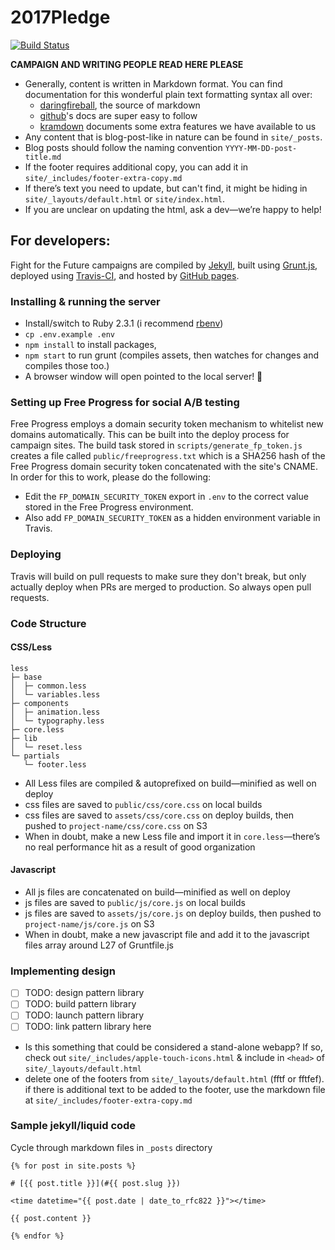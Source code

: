 # 2017Pledge

[![Build Status](https://travis-ci.org/fightforthefuture/2017Pledge.svg?branch=master)](https://travis-ci.org/fightforthefuture/2017Pledge)

**CAMPAIGN AND WRITING PEOPLE READ HERE PLEASE**

- Generally, content is written in Markdown format. You can find documentation
for this wonderful plain text formatting syntax all over:
    - [daringfireball][07], the source of markdown
    - [github][08]'s docs are super easy to follow
    - [kramdown][09] documents some extra features we have available to us
- Any content that is blog-post-like in nature can be found in `site/_posts`.
- Blog posts should follow the naming convention `YYYY-MM-DD-post-title.md`
- If the footer requires additional copy, you can add it in `site/_includes/footer-extra-copy.md`
- If there’s text you need to update, but can't find, it might be hiding in `site/_layouts/default.html` or `site/index.html`.
- If you are unclear on updating the html, ask a dev—we’re happy to help!

## For developers:

Fight for the Future campaigns are compiled by [Jekyll][03], built using [Grunt.js][04], deployed using [Travis-CI][02], and hosted by [GitHub pages][06].

### Installing & running the server

- Install/switch to Ruby 2.3.1 (i recommend [rbenv][01])
- `cp .env.example .env`
- `npm install` to install packages,
- `npm start` to run grunt (compiles assets, then watches for changes and compiles those too.)
- A browser window will open pointed to the local server! 🎉

### Setting up Free Progress for social A/B testing

Free Progress employs a domain security token mechanism to whitelist new domains automatically. This can be built into the deploy process for campaign sites. The build task stored in `scripts/generate_fp_token.js` creates a file called `public/freeprogress.txt` which is a SHA256 hash of the Free Progress domain security token concatenated with the site's CNAME. In order for this to work, please do the following:

- Edit the `FP_DOMAIN_SECURITY_TOKEN` export in `.env` to the correct value stored in the Free Progress environment.
- Also add `FP_DOMAIN_SECURITY_TOKEN` as a hidden environment variable in Travis.

### Deploying

Travis will build on pull requests to make sure they don't break, but only actually deploy when PRs are merged to production. So always open pull requests.

### Code Structure

#### CSS/Less

```
less
├─ base
│  ├─ common.less
│  └─ variables.less
├─ components
│  ├─ animation.less
│  └─ typography.less
├─ core.less
├─ lib
│  └─ reset.less
└─ partials
   └─ footer.less
```

- All Less files are compiled & autoprefixed on build—minified as well on deploy
- css files are saved to `public/css/core.css` on local builds
- css files are saved to `assets/css/core.css` on deploy builds, then pushed to `project-name/css/core.css` on S3
- When in doubt, make a new Less file and import it in `core.less`—there’s no real performance hit as a result of good organization

#### Javascript

- All js files are concatenated on build—minified as well on deploy
- js files are saved to `public/js/core.js` on local builds
- js files are saved to `assets/js/core.js` on deploy builds, then pushed to `project-name/js/core.js` on S3
- When in doubt, make a new javascript file and add it to the javascript files array around L27 of Gruntfile.js

### Implementing design

- [ ] TODO: design pattern library
- [ ] TODO: build pattern library
- [ ] TODO: launch pattern library
- [ ] TODO: link pattern library here

- Is this something that could be considered a stand-alone webapp? If so, check out `site/_includes/apple-touch-icons.html` & include in `<head>` of `site/_layouts/default.html`
- delete one of the footers from `site/_layouts/default.html` (fftf or fftfef). if there is additional text to be added to the footer, use the markdown file at `site/_includes/footer-extra-copy.md`

### Sample jekyll/liquid code

Cycle through markdown files in `_posts` directory

```liquid
{% for post in site.posts %}

# [{{ post.title }}](#{{ post.slug }})

<time datetime="{{ post.date | date_to_rfc822 }}"></time>

{{ post.content }}

{% endfor %}
```

[01]: https://github.com/sstephenson/rbenv
[02]: https://docs.travis-ci.com/
[03]: http://jekyllrb.com/docs/home/
[04]: http://gruntjs.com/getting-started
[05]: https://github.com/Shopify/liquid/wiki/Liquid-for-Designers
[06]: https://help.github.com/categories/github-pages-basics/

[07]: http://daringfireball.net/projects/markdown/syntax
[08]: https://help.github.com/articles/markdown-basics/
[09]: http://kramdown.gettalong.org/syntax.html
